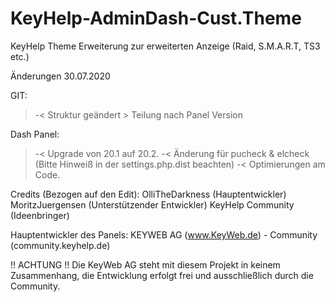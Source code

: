 # KeyHelp-AdminDash-Cust.Theme
KeyHelp Theme Erweiterung zur erweiterten Anzeige (Raid, S.M.A.R.T, TS3 etc.)

Änderungen 30.07.2020

GIT:
>-< Struktur geändert > Teilung nach Panel Version

Dash Panel:
>-< Upgrade von 20.1 auf 20.2.
>-< Änderung für pucheck & elcheck (Bitte Hinweiß in der settings.php.dist beachten)
>-< Optimierungen am Code.


Credits (Bezogen auf den Edit):
OlliTheDarkness (Hauptentwickler)
MoritzJuergensen (Unterstützender Entwickler)
KeyHelp Community (Ideenbringer)


Hauptentwickler des Panels:
KEYWEB AG (www.KeyWeb.de) - Community (community.keyhelp.de)

!! ACHTUNG !!
Die KeyWeb AG steht mit diesem Projekt in keinem Zusammenhang, die Entwicklung erfolgt frei und ausschließlich durch die Community.
